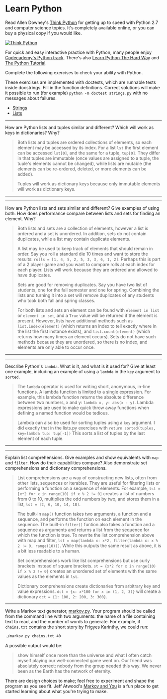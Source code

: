 # Learn Python

Read Allen Downey's [Think Python](http://www.greenteapress.com/thinkpython/) for getting up to speed with Python 2.7 and computer science topics. It's completely available online, or you can buy a physical copy if you would like.

[![Think Python](img/think_python.png)](http://www.greenteapress.com/thinkpython/)

For quick and easy interactive practice with Python, many people enjoy [Codecademy's Python track](http://www.codecademy.com/en/tracks/python). There's also [Learn Python The Hard Way](http://learnpythonthehardway.org/book/) and [The Python Tutorial](https://docs.python.org/2/tutorial/).

Complete the following exercises to check your ability with Python.

These exercises are implemented with doctests, which are runnable tests inside docstrings. Fill in the function definitions. Correct solutions will make it possible to run (for example) `python -m doctest strings.py` with no messages about failures.

 * [Strings](python/strings.py)
 * [Lists](python/lists.py)


---

How are Python lists and tuples similar and different? Which will work as keys in dictionaries? Why?

> Both lists and tuples are ordered collections of elements, so each element may be accessed by its index. For a list `lst` the first element can be accessed `lst[0]`, and the same for a tuple, `tup[0]`. They differ in that tuples are immutable (once values are assigned to a tuple, the tuple's elements cannot be changed), while lists are mutable (the elements can be re-ordered, deleted, or more elements can be added).
>
> Tuples will work as dictionary keys because only immutable elements will work as dictionary keys.

---


---

How are Python lists and sets similar and different? Give examples of using both. How does performance compare between lists and sets for finding an element. Why?

> Both lists and sets are a collection of elements, however a list is ordered and a set is unordered. In addition, sets do not contain duplicates, while a list may contain duplicate elements.
>
> A list may be used to keep track of elements that should remain in order. Say you roll a standard die 10 times and want to store the results: `rolls = [1, 4, 5, 2, 5, 3, 3, 6, 1, 2]`. Perhaps this is part of a 2 player game and you want to compare rolls at each index for each player. Lists will work because they are ordered and allowed to have duplicates.
>
> Sets are good for removing duplicates. Say you have two list of students, one for the fall semester and one for spring. Combining the lists and turning it into a set will remove duplicates of any students who took both fall and spring classes.
>
> For both lists and sets an element can be found with `element in list` or `element in set`, and a `True` value will be returned if the element is present. However, lists have additional methods such as `list.index(element)` (which returns an index to tell exactly where in the list the first instance exists), and `list.count(element)` (which returns how many times an element occurs). Sets do not have such methods because they are unordered, so there is no index, and elements are only able to occur once.

---


---

Describe Python's `lambda`. What is it, and what is it used for? Give at least one example, including an example of using a `lambda` in the `key` argument to `sorted`.

> The `lambda` operator is used for writing short, anonymous, in-line functions. A lambda function is limited to a single expression. For example, this lambda function returns the absolute difference between two numbers, x and y: `lambda x, y: abs(x - y)`. Lambda expressions are used to make quick throw away functions when defining a named function would be tedious.
>
> Lambda can also be used for sorting tuples using a `key` argument. I did exactly that in the lists.py exercises with `return sorted(tuples, key=lambda tup: tup[-1])` This sorts a list of tuples by the last element of each tuple.

---


---

Explain list comprehensions. Give examples and show equivalents with `map` and `filter`. How do their capabilities compare? Also demonstrate set comprehensions and dictionary comprehensions.

> List comprehensions are a way of constructing new lists, often from other lists, sequences or iterables. They are useful for filtering lists or performing a function on a sequence of elements. For example, `lst = [x*2 for x in range(10) if x % 2 != 0]` creates a list of numbers from 0 to 10, multiplies the odd numbers by two, and stores them in a list, `lst = [2, 6, 10, 14, 18]`.
>
> The built-in `map()` function takes two arguments, a function and a sequence, and performs the function on each element in the sequence. The built-in `filter()` funtion also takes a function and a sequence as arguments and returns a list from the sequence for which the function is true. To rewrite the list comprehension above with map and filter, `lst = map(lambda x: x*2, filter(lambda x: x % 2 != 0, range(10)))`. While this outputs the same result as above, it is a bit less readable to a human.
>
> Set comprehensions work like list comprehensions but use curly brackets instead of square brackets. `st = {x*2 for x in range(10) if x % 2 != 0}` creates an unordered set of elements with the same values as the elements in `lst`.
>
> Dictionary comprehensions create dictionaries from arbitrary key and value expressions. `dct = {x: x*100 for x in (1, 2, 3)}` will create a dictionary `dct = {1: 100, 2: 200, 3: 300}`.

---


Write a Markov text generator, [markov.py](python/markov.py). Your program should be called from the command line with two arguments: the name of a file containing text to read, and the number of words to generate. For example, if `chains.txt` contains the short story by Frigyes Karinthy, we could run:

```bash
./markov.py chains.txt 40
```

A possible output would be:

> show himself once more than the universe and what I often catch myself playing our well-connected game went on. Our friend was absolutely correct: nobody from the group needed this way. We never been as the Earth has the network of eternity.

There are design choices to make; feel free to experiment and shape the program as you see fit. Jeff Atwood's [Markov and You](http://blog.codinghorror.com/markov-and-you/) is a fun place to get started learning about what you're trying to make.
